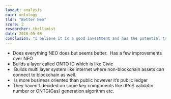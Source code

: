```yaml
---
layout: analysis
coin: ontology
tldr: "Better Neo"
score: 2
researcher: thellimist
date: 2018-05-08
conclusion: "I believe it is a good investment and has the potential to surpass neo. It still has many x to increase before it reaches the same market cap as neo."
---
```


- Does everything NEO does but seems better.  Has a few improvements over NEO
- Builds a layer called ONTO ID which is like Civic
-  Builds multi layer system like internet where non-blockchain assets can connect to blockchain as well. 
-  Is more business oriented than public however it’s public ledger
- They haven't decided on some key components like dPoS validator number or ONTG(Gas) generation algorithm etc.
